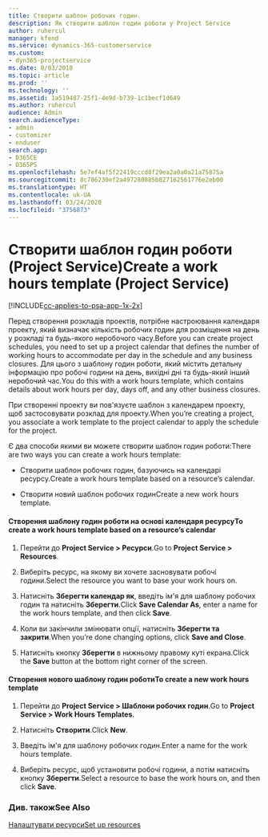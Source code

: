 ```yaml
---
title: Створити шаблон робочих годин.
description: Як створити шаблон годин роботи у Project Service
author: ruhercul
manager: kfend
ms.service: dynamics-365-customerservice
ms.custom:
- dyn365-projectservice
ms.date: 8/03/2018
ms.topic: article
ms.prod: ''
ms.technology: ''
ms.assetid: 1a519487-25f1-4e9d-b739-1c1becf1d649
ms.author: ruhercul
audience: Admin
search.audienceType:
- admin
- customizer
- enduser
search.app:
- D365CE
- D365PS
ms.openlocfilehash: 5e7ef4af5f22419cccd8f29ea2a0a0a21a75875a
ms.sourcegitcommit: 8c786230ef2a497280885b827162561776e2eb00
ms.translationtype: HT
ms.contentlocale: uk-UA
ms.lasthandoff: 03/24/2020
ms.locfileid: "3756873"
---
```

# <a name="create-a-work-hours-template-project-service"></a><span data-ttu-id="e2ba9-103">Створити шаблон годин роботи (Project Service)</span><span class="sxs-lookup"><span data-stu-id="e2ba9-103">Create a work hours template (Project Service)</span></span>

[!INCLUDE[cc-applies-to-psa-app-1x-2x](../includes/cc-applies-to-psa-app-1x-2x.md)]

<span data-ttu-id="e2ba9-104">Перед створення розкладів проектів, потрібне настроювання календаря проекту, який визначає кількість робочих годин для розміщення на день у розкладі та будь-якого неробочого часу.</span><span class="sxs-lookup"><span data-stu-id="e2ba9-104">Before you can create project schedules, you need to set up a project calendar that defines the number of working hours to accommodate per day in the schedule and any business closures.</span></span> <span data-ttu-id="e2ba9-105">Для цього з шаблону годин роботи, який містить детальну інформацію про робочі години на день, вихідні дні та будь-який інший неробочий час.</span><span class="sxs-lookup"><span data-stu-id="e2ba9-105">You do this with a work hours template, which contains details about work hours per day, days off, and any other business closures.</span></span>  
  
 <span data-ttu-id="e2ba9-106">При створенні проекту ви пов'язуєте шаблон з календарем проекту, щоб застосовувати розклад для проекту.</span><span class="sxs-lookup"><span data-stu-id="e2ba9-106">When you’re creating a project, you associate a work template to the project calendar to apply the schedule for the project.</span></span>  
  
 <span data-ttu-id="e2ba9-107">Є два способи якими ви можете створити шаблон годин роботи:</span><span class="sxs-lookup"><span data-stu-id="e2ba9-107">There are two ways you can create a work hours template:</span></span>  
  
-   <span data-ttu-id="e2ba9-108">Створити шаблон робочих годин, базуючись на календарі ресурсу.</span><span class="sxs-lookup"><span data-stu-id="e2ba9-108">Create a work hours template based on a resource’s calendar.</span></span>  
  
-   <span data-ttu-id="e2ba9-109">Створити новий шаблон робочих годин</span><span class="sxs-lookup"><span data-stu-id="e2ba9-109">Create a new work hours template.</span></span>  
  
#### <a name="to-create-a-work-hours-template-based-on-a-resources-calendar"></a><span data-ttu-id="e2ba9-110">Створення шаблону годин роботи на основі календаря ресурсу</span><span class="sxs-lookup"><span data-stu-id="e2ba9-110">To create a work hours template based on a resource’s calendar</span></span>  
  
1.  <span data-ttu-id="e2ba9-111">Перейти до **Project Service > Ресурси**.</span><span class="sxs-lookup"><span data-stu-id="e2ba9-111">Go to **Project Service > Resources**.</span></span>  
  
2.  <span data-ttu-id="e2ba9-112">Виберіть ресурс, на якому ви хочете засновувати робочі години.</span><span class="sxs-lookup"><span data-stu-id="e2ba9-112">Select the resource you want to base your work hours on.</span></span>  
  
3.  <span data-ttu-id="e2ba9-113">Натисніть **Зберегти календар як**, введіть ім'я для шаблону робочих годин та натисніть **Зберегти**.</span><span class="sxs-lookup"><span data-stu-id="e2ba9-113">Click **Save Calendar As**, enter a name for the work hours template, and then click **Save**.</span></span>  
  
4.  <span data-ttu-id="e2ba9-114">Коли ви закінчили змінювати опції, натисніть **Зберегти та закрити**.</span><span class="sxs-lookup"><span data-stu-id="e2ba9-114">When you’re done changing options, click **Save and Close**.</span></span>  
  
5.  <span data-ttu-id="e2ba9-115">Натисніть кнопку **Зберегти** в нижньому правому куті екрана.</span><span class="sxs-lookup"><span data-stu-id="e2ba9-115">Click the **Save** button at the bottom right corner of the screen.</span></span>  
  
#### <a name="to-create-a-new-work-hours-template"></a><span data-ttu-id="e2ba9-116">Створення нового шаблону годин роботи</span><span class="sxs-lookup"><span data-stu-id="e2ba9-116">To create a new work hours template</span></span>  
  
1.  <span data-ttu-id="e2ba9-117">Перейти до **Project Service > Шаблони робочих годин**.</span><span class="sxs-lookup"><span data-stu-id="e2ba9-117">Go to **Project Service > Work Hours Templates**.</span></span>  
  
2.  <span data-ttu-id="e2ba9-118">Натисніть **Створити**.</span><span class="sxs-lookup"><span data-stu-id="e2ba9-118">Click **New**.</span></span>  
  
3.  <span data-ttu-id="e2ba9-119">Введіть ім'я для шаблону робочих годин.</span><span class="sxs-lookup"><span data-stu-id="e2ba9-119">Enter a name for the work hours template.</span></span>  
  
4.  <span data-ttu-id="e2ba9-120">Виберіть ресурс, щоб установити робочі години, а потім натисніть кнопку **Зберегти**.</span><span class="sxs-lookup"><span data-stu-id="e2ba9-120">Select a resource to base the work hours on, and then click **Save**.</span></span>  
  
### <a name="see-also"></a><span data-ttu-id="e2ba9-121">Див. також</span><span class="sxs-lookup"><span data-stu-id="e2ba9-121">See Also</span></span>  
 [<span data-ttu-id="e2ba9-122">Налаштувати ресурси</span><span class="sxs-lookup"><span data-stu-id="e2ba9-122">Set up resources</span></span>](../project-service/set-up-resources.md)
